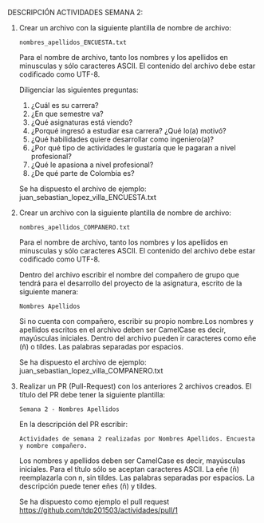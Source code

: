 ﻿DESCRIPCIÓN ACTIVIDADES SEMANA 2:

1) 	Crear un archivo con la siguiente plantilla de nombre de archivo: 
		
		nombres_apellidos_ENCUESTA.txt
		
	Para el nombre de archivo, tanto los nombres y los apellidos en minusculas y sólo caracteres ASCII. 
	El contenido del archivo debe estar codificado como UTF-8.
	
	Diligenciar las siguientes preguntas:
	
	1. ¿Cuál es su carrera?
	2. ¿En que semestre va?
	3. ¿Qué asignaturas está viendo?
	4. ¿Porqué ingresó a estudiar esa carrera? ¿Qué lo(a) motivó?
	5. ¿Qué habilidades quiere desarrollar como ingeniero(a)?
	6. ¿Por qué tipo de actividades le gustaría que le pagaran a nivel profesional?
	7. ¿Qué le apasiona a nivel profesional?
	8. ¿De qué parte de Colombia es?
	
	Se ha dispuesto el archivo de ejemplo: juan_sebastian_lopez_villa_ENCUESTA.txt
	
2)	Crear un archivo con la siguiente plantilla de nombre de archivo:
	
		nombres_apellidos_COMPANERO.txt
		
	Para el nombre de archivo, tanto los nombres y los apellidos en minusculas y sólo caracteres ASCII. 
	El contenido del archivo debe estar codificado como UTF-8.
	
	Dentro del archivo escribir el nombre del compañero de grupo que tendrá para el desarrollo del proyecto de la asignatura, 
	escrito de la siguiente manera:
	
		Nombres Apellidos
	
	Si no cuenta con compañero, escribir su propio nombre.Los nombres y apellidos escritos en el archivo deben ser CamelCase es decir, mayúsculas iniciales.
	Dentro del archivo pueden ir caracteres como eñe (ñ) o tíldes. Las palabras separadas por espacios.

	Se ha dispuesto el archivo de ejemplo: juan_sebastian_lopez_villa_COMPANERO.txt
	
3)	Realizar un PR (Pull-Request) con los anteriores 2 archivos creados. El título del PR debe tener la siguiente plantilla:

		Semana 2 - Nombres Apellidos
		
	En la descripción del PR escribir:
	
		Actividades de semana 2 realizadas por Nombres Apellidos. Encuesta y nombre compañero.
		
	Los nombres y apellidos deben ser CamelCase es decir, mayúsculas iniciales. Para el título sólo se aceptan caracteres ASCII. 
	La eñe (ñ) reemplazarla con n, sin tildes. Las palabras separadas por espacios. La descripción puede tener eñes (ñ) y tildes.
	
	Se ha dispuesto como ejemplo el pull request https://github.com/tdp201503/actividades/pull/1